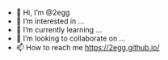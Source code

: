 - 👋 Hi, I’m @2egg
- 👀 I’m interested in ...
- 🌱 I’m currently learning ...
- 💞️ I’m looking to collaborate on ...
- 📫 How to reach me https://2egg.github.io/

<!---
2egg/2egg is a ✨ special ✨ repository because its `README.md` (this file) appears on your GitHub profile.
You can click the Preview link to take a look at your changes.
--->
